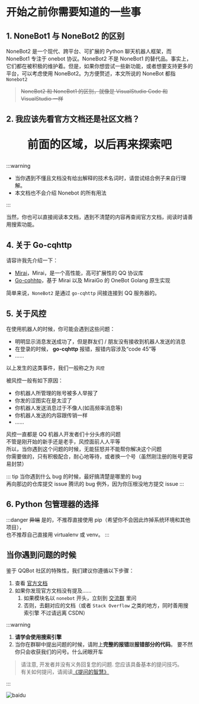 # 开始之前你需要知道的一些事

## 1. NoneBot1 与 NoneBot2 的区别

NoneBot2 是一个现代、跨平台、可扩展的 Python 聊天机器人框架，而 NoneBot1 专注于 onebot 协议。NoneBot2 不是 NoneBot1 的替代品。事实上，它们都在被积极的维护着。但是，如果你想尝试一些新功能，或者想要支持更多的平台，可以考虑使用 NoneBot2。为方便赘述，本文所说的 NoneBot 都指 `Nonebot2`

> ~~NoneBot2 和 NoneBot1 的区别，就像是 VisualStudio Code 和 VisualStudio 一样~~

## 2. 我应该先看官方文档还是社区文档？

<p align="center" style="font-size: 30px"><strong>前面的区域，以后再来探索吧</strong></p>

<loading />

:::warning

- 当你遇到不懂且文档没有给出解释的技术名词时，请尝试结合例子来自行理解。
- 本文档也不会介绍 Nonebot 的所有用法

:::

当然，你也可以直接阅读本文档，遇到不清楚的内容再查阅官方文档，阅读时请善用搜索功能。

## 4. 关于 Go-cqhttp

请容许我先介绍一下：

- [Mirai](https://github.com/mamoe/mirai)，Mirai，是一个高性能，高可扩展性的 QQ 协议库
- [Go-cqhhtp](https://github.com/Mrs4s/go-cqhttp)，基于 Mirai 以及 MiraiGo 的 OneBot Golang 原生实现

简单来说，`NoneBot2` 是通过 `go-cqhttp` 间接连接到 QQ 服务器的。

<loading />

## 5. 关于风控

在使用机器人的时候，你可能会遇到这些问题：

- 明明显示消息发送成功了，但是群友们 / 朋友没有接收到机器人发送的消息
- 在登录的时候， **go-cqhttp** 报错，报错内容涉及“code 45”等
- ……

以上发生的这类事件，我们一般称之为 `风控`

被风控一般有如下原因：

- 你机器人所管理的账号被多人举报了
- 你发的涩图实在是太涩了
- 你机器人发送消息过于不像人(如高频率消息等)
- 你机器人发送的内容跟传销一样
- ……

风控一直都是 QQ 机器人开发者们十分头疼的问题  
不管是刚开始的新手还是老手，风控面前人人平等  
所以，当你遇到这个问题的时候，无能狂怒并不能帮你解决这个问题  
你需要做的，只有积极配合，耐心地等待，或者换一个号（虽然刚注册的账号更容易封禁）

::: tip
当你遇到什么 bug 的时候，最好搞清楚是哪里的 bug  
再向那边的仓库提交 issue <curtain>腾讯的 bug 例外，因为你压根没地方提交 issue</curtain>
:::

## 6. Python 包管理器的选择

<loading />

:::danger ~~异端~~
是的，不推荐直接使用 pip（希望你不会因此炸掉系统环境和其他项目），  
也不推荐自己直接用 virtualenv 或 venv。
:::

## 当你遇到问题的时候

鉴于 QQBot 社区的特殊性，我们建议你遵循以下步骤：

1. 查看 [官方文档](https://nonebot.dev)
2. 如果你发现官方文档没有提及……
   1. 如果模块名以 `nonebot` 开头，立刻到 [交流群](https://jq.qq.com/?_wv=1027&k=5OFifDh) 里问
   2. 否则，去翻对应的文档（或者 `Stack Overflow` 之类的地方，同时善用搜索引擎 <curtain>不过请远离 CSDN</curtain>）

:::warning

1. **请学会使用搜索引擎**
2. 当你在群聊中提出问题的时候，请附上**完整的报错**跟**报错部分的代码**。
   要不然你只会收获我们的问号。<curtain>什么闭眼开车</curtain>

> 请注意, 开发者并没有义务回复您的问题. 您应该具备基本的提问技巧。  
> 有关如何提问，请阅读[《提问的智慧》](https://github.com/ryanhanwu/How-To-Ask-Questions-The-Smart-Way/blob/main/README-zh_CN.md)

:::

<div id="baidu"></div>

![baidu](/images/before/baidu.webp)
